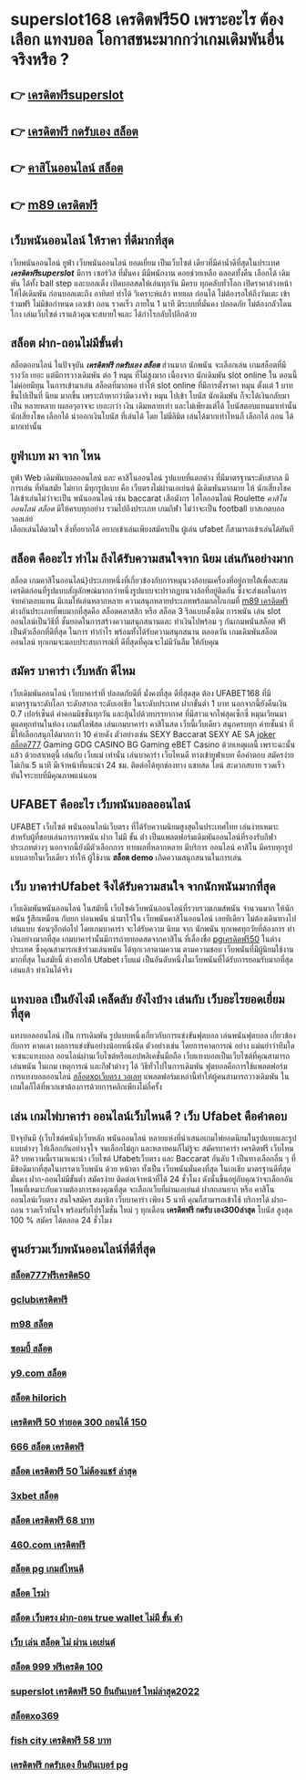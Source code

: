 # superslot168 เครดิตฟรี50  เพราะอะไร ต้องเลือก แทงบอล โอกาสชนะมากกว่าเกมเดิมพันอื่นจริงหรือ ?

## 👉 [เครดิตฟรีsuperslot](https://mabet.net/)
## 👉 [เครดิตฟรี กดรับเอง สล็อต](https://mabet.net/)
## 👉 [คาสิโนออนไลน์ สล็อต](https://mabet.net/credit-free-50/)
## 👉 [m89 เครดิตฟรี](https://member.mabet.net/?action=login)

##  เว็บพนันออนไลน์  ให้ราคา  ที่ดีมากที่สุด  

 เว็บพนันออนไลน์   ยูฟ่า   เว็บพนันออนไลน์  ยอดเยี่ยม  เป็นเว็บไซต์ เดียวที่มีค่าน้ำดีที่สุดในประเทศ ***เครดิตฟรีsuperslot*** มีการ เซอร์วิส ที่มั่นคง มีมีพนักงาน คอยช่วยเหลือ ตลอดทั้งคืน   เลือกได้ เดิมพัน ได้ทั้ง ball step และบอลเต็ง  เปิดบอลสดให้เล่นทุกวัน มีครบ ทุกคลับทั่วโลก เปิดราคาล่วงหน้าให้ได้เดิมพัน ก่อนบอลเตะถึง  อาทิตย์  ทำได้ วิเคราะห์แล้ว ทายผล ก่อนได้ ไม่ต้องรอให้ถึงวันเตะ  เข้าร่วมฟรี  ไม่มีข้อกำหนด    เอาเข้า ถอน  รวดเร็ว ภายใน 1 นาที มีระบบที่มั่นคง ปลอดภัย ไม่ต้องกลัวโดนโกง เล่นเว็บไซต์ เราแล้วคุณจะสบายใจและ ได้กำไรกลับไปอีกด้วย

##  สล็อต  ฝาก-ถอนไม่มีขั้นต่ำ 

สล็อตออนไลน์ ในปัจจุบัน   ***เครดิตฟรี กดรับเอง สล็อต*** ส่วนมาก  นักพนัน จะเลือกเล่น  เกมสล็อตที่มี รางวัล เยอะ แต่มีการวางเดิมพัน ต่อ 1 หมุน  ที่ไม่สูงมาก เนื่องจาก นักเดิมพัน slot online ใน ตอนนี้  ไม่ค่อยมีทุน  ในการเข้ามาเล่น สล็อตที่มากพอ ทำให้ slot online ที่มีการตั้งราคา หมุน  ตั้งแต่ 1 บาทขึ้นไปเป็นที่ นิยม มากขึ้น เพราะถ้าหากว่ามีดวงจริง หมุน ไปเข้า โบนัส นักเดิมพัน ก็จะได้เงินกลับมาเป็น หลายหลาย เผลอๆอาจจะ เยอะกว่า  เงิน เดิมหลายเท่า และไม่เพียงแต่ได้ โบนัสตอบแทนมาเท่านั้น  นักเสี่ยงโชค เลือกได้  นำออกเงินโบนัส ที่เล่นได้ โดย ไม่มีลิมิต เล่นได้มากเท่าไหนก็ เลือกได้ ถอน ได้มากเท่านั้น


## ยูฟ่าเบท มา จาก ไหน

 ยูฟ่า  Web  เดิมพันบอลออนไลน์ และ   คาสิโนออนไลน์    รูปแบบที่แตกต่าง ที่มีมาตรฐานระดับสากล  มีการเล่น   ที่ทันสมัย    ไม่ยาก  มีทุกรูปแบบ คือ  เว็บตรงไม่ผ่านเอเย่นต์   มีเดิมพันมากมาย   ให้ นักเสี่ยงโชค ได้เข้าเล่นไม่ว่าจะเป็น  พนันออนไลน์   เช่น  baccarat เสือมังกร ไฮโลออนไลน์    Roulette    *คาสิโนออนไลน์ สล็อต* มีให้ครบทุกอย่าง รวมไปถึงประเภท เกมกีฬา ไม่ว่าจะเป็น  football บาสเกตบอล    วอลเล่ย์  
 เลือกเล่นได้ตามใจ    สิ่งที่อยากได้ อยากเข้าเล่นเพียงสมัครเป็น ผู้เล่น  ufabet  ก็สามารถเข้าเล่นได้ทันที


## สล็อต  คืออะไร ทำไม ถึงได้รับความสนใจจาก นิยม เล่นกันอย่างมาก 

สล็อต เกมคาสิโนออนไลน์}ประเภทหนึ่งที่เกี่ยวข้องกับการหมุนวงล้อบนเครื่องที่อยู่ภายใต้เพื่อสะสมเครดิตก่อนที่รูปแบบสัญลักษณ์มากกว่าหนึ่งรูปแบบจะปรากฏบนวงล้อที่อยู่ติดกัน ซึ่งจะส่งผลในการ จ่ายค่าตอบแทน  มีเกมให้เล่นหลากหลาย ความสนุกหลายประเภทพร้อมกลไกเกมที่ [m89 เครดิตฟรี](https://mabet.net/credit-free-50/) ต่างกันประเภทที่พบมากที่สุดคือ สล็อตคลาสสิก หรือ สล็อต 3 รีลแบบดั้งเดิม  การพนัน  เล่น slot ออนไลน์เป็นวิธีที่ ชั้นยอดในการสร้างความสนุกสนานและ ทำเงินไปพร้อม ๆ กันเกมพนันสล็อต ฟรีเป็นตัวเลือกที่ดีที่สุด ในการ ทำกำไร พร้อมทั้งได้รับความสนุกสนาน ตลอดวัน เกมเดิมพันสล็อตออนไลน์ ทุกเกมจะมอบประสบการณ์ที่ ดีที่สุดที่คุณจะไม่มีวันลืม ให้กับคุณ


## สมัคร บาคาร่า เว็บหลัก  ดีไหม 

 เว็บเดิมพันออนไลน์  เว็บบาคาร่าที่ ปลอดภัยดีที่ มั่งคงที่สุด ดีที่สุดสุด ต้อง UFABET168 ที่มีมาตรฐานระดับโลก ระดับสากล ระดับเอเชีย ในระดับประเทศ  ฝากขั้นต่ำ 1 บาท  นอกจากนี้ยังคืนเงิน 0.7 เปอร์เซ็นต์ ค่าคอมมิชชั่นทุกวัน  และลุ้นไปด้วยบรรยากาศ ที่มีสาวแจกไพ่สุดเซ็กซี่  หมุนเวียนมาดูแลทุกท่านในห้อง เกมส์ไลฟ์สด เล่นเกมบาคาร่า คาสิโนสด เว็บนี้เว็บเดียว สนุกครบทุก ค่ายชั้นนำ ที่มีให้เลือกสนุกได้มากกว่า 10 ค่ายดัง  ตัวอย่างเช่น  SEXY Baccarat SEXY AE SA [joker สล็อต777](https://member.mabet.net/?action=login) Gaming GDG CASINO BG Gaming eBET Casino ด้วยเหตุผลนี้ เพราะฉะนั้นแล้ว ด้วยสาเหตุนี้ เล่นกับ  เว็บแม่ เท่านั่น เล่นบาคาร่า เว็บไหนดี  ทางเข้ายูฟ่าเบท  คือคำตอบ สมัครง่ายไม่เกิน 5 นาที มีเจ้าหน้าที่แนะนำ 24 ชม. ติดต่อได้ทุกช่องทาง แชทสด ไลน์ สะดวกสบาย รวดเร็วทันใจระบบที่มีคุณภาพแน่นอน


## UFABET คืออะไร เว็บพนันบอลออนไลน์

UFABET เว็บไซต์  พนันออนไลน์เว็บตรง  ที่ได้รับความนิยมสูงสุดในประเทศไทย เล่นง่ายเหมาะสำหรับผู้ที่ชอบเล่นการการพนัน ฝาก ไม่มี ขั้น ต่ํา  เป็นแพลตฟอร์มเดิมพันออนไลน์ที่รองรับกีฬาประเภทต่างๆ นอกจากนี้ยังมีตัวเลือกการ ทายผลที่หลากหลาย มีบริการ   ออนไลน์ คาสิโน  มีครบทุกรูปแบบภายในเว็บเดียว ทำให้ ผู้ใช้งาน **สล็อต demo** เกิดความสนุกสนานในการเล่น

## เว็บ บาคาร่าUfabet จึงได้รับความสนใจ จากนักพนันมากที่สุด

 เว็บเดิมพันพนันออนไลน์  ในสมัยนี้   เว็บไซค์เว็บพนันออนไลน์ที่รวบรวมเกมส์พนัน จำนวนมาก ให้นักพนัน รู้สึกเหมือน กับยก บ่อนพนัน  นำมาไว้ใน เว็บพนันคาสิโนออนไลน์ เลยทีเดียว ไม่ต้องเดินทางไปเล่นแบบ ซ่อนๆอีกต่อไป โดยเกมบาคาร่า จะได้รับความ นิยม  จาก นักพนัน  ทุกเพศทุกวัยที่ต้องการ ทำเงินอย่างมากที่สุด เกมบาคาร่านั้นมีการถ่ายทอดสดจากคาสิโน ที่เลื่องชื่อ [pgเครดิตฟรี50](https://mabet.net/20-free-100/) ในต่างประเทศ ซึ่งคุณสามารถเข้าร่วมเล่นพนัน ได้ทุกเวลาตามความ ตามความชอบ เว็บพนันที่มีผู้นิยมใช้งานมากที่สุด ในสมัยนี้  ต่างยกให้ Ufabet เว็บแม่  เป็นอันดับหนึ่งในเว็บพนันที่ได้รับการยอมรับมากที่สุดเล่นแล้ว ทำเงินได้จริง 


## แทงบอล  เป็นยังไงมี เคล็ดลับ  ยังไงบ้าง เล่นกับ เว็บอะไรยอดเยี่ยมที่สุด 

 แทงบอลออนไลน์ เป็น การเดิมพัน รูปแบบหนึ่งเกี่ยวกับการแข่งขันฟุตบอล เล่นพนันฟุตบอล เกี่ยวข้องกับการ คาดเดา ผลการแข่งขันอย่างน้อยหนึ่งนัด ตัวอย่างเช่น โดยการคาดการณ์ อย่าง แม่นยำว่าทีมใด จะชนะแทงบอล ออนไลน์ผ่านเว็บไซต์หรือแอปพลิเคชั่นมือถือ เว็บแทงบอลเป็นเว็บไซต์ที่คุณสามารถ เล่นพนัน ในเกม เหตุการณ์ และกีฬาต่างๆ ได้ วิธีทั่วไปในการเดิมพัน ฟุตบอลคือการใช้แพลตฟอร์มการแทงบอลออนไลน์ [สล็อตxoเว็บตรง วอเลท](https://mabet.net/20-free-100/) แพลตฟอร์มเหล่านี้ทำให้ผู้คนสามารถวางเดิมพัน ในเกมใดก็ได้ที่พวกเขาต้องการด้วยการคลิกเพียงไม่กี่ครั้ง 

## เล่น เกมไพ่บาคาร่า ออนไลน์เว็บไหนดี ?  เว็บ Ufabet  คือคำตอบ

ปัจจุบันมี {เว็บไซต์พนัน|เว็บหลัก พนันออนไลน์ หลายแห่งที่นำเสนอเกมไพ่ยอดนิยมในรูปแบบและรูปแบบต่างๆ ให้เลือกกันอย่างจุใจ จนเลือกไม่ถูก และหลายคนก็ไม่รู้จะ  สมัครบาคาร่า เครดิตฟรี เว็บไหนดี? บทความนี้เรามาแนะนำ เว็บไซต์ Ufabetเว็บตรง  และ Baccarat อันดับ 1 เป็นทางเลือกอื่น ๆ ที่มีข้อดีมากที่สุดในบรรดาเว็บพนัน ด้วย หน้าตา ทั้งเป็น  เว็บพนันมั่นคงที่สุด  ในเอเชีย มาตรฐานดีที่สุด มั่นคง ฝาก-ถอนไม่มีขั้นต่ำ  สมัครง่าย ติดต่อเจ้าหน้าที่ได้ 24 ชั่วโมง  ดังนั้นขึ้นอยู่กับคุณว่าจะเลือกอันไหนที่เหมาะกับความต้องการของคุณที่สุด จะเลือกเว็บที่ผ่านเอเย่นต์ ฝากถอนยาก หรือ คาสิโนออนไลน์เว็บตรง สนใจสมัคร สมาชิก เว็บบาคาร่า  เพียง 5 นาที คุณก็สามารถเข้าใช้ บริการได้ ฝาก-ถอน รวดเร็วทันใจ พร้อมรับโปรโมชั่น ใหม่ ๆ ทุกเดือน **เครดิตฟรี กดรับ เอง300ล่าสุด** โบนัส สูงสุด 100 % สมัคร ได้ตลอด 24 ชั่วโมง

## ศูนย์รวมเว็บพนันออนไลน์ที่ดีที่สุด

### [สล็อต777ฟรีเครดิต50](https://atom.io/themes/PG%20เว็บตรง%20%20mfgame%20เครดิตฟรี%2050%20ทั้งหมด%20008%20สล็อต%2020รับ100%20ของแท้%20100%)
### [gclubเครดิตฟรี](https://atom.io/themes/PG%20เว็บตรง%20%20superslotxd%20เครดิตฟรี%2050%20008%20สล็อต%2020รับ100%20ของแท้%20100%)
### [m98 สล็อต](https://atom.io/themes/PG%20เว็บตรง%20%20สล็อตjili%20008%20สล็อต%2020รับ100%20ของแท้%20100%)
### [ซอมบี้ สล็อต](https://atom.io/themes/PG%20เว็บตรง%20%20asia%20เครดิตฟรี%20008%20สล็อต%2020รับ100%20ของแท้%20100%)
### [y9.com สล็อต](https://atom.io/themes/PG%20เว็บตรง%20%20เครดิตฟรี2022%20008%20สล็อต%2020รับ100%20ของแท้%20100%)
### [สล็อต hilorich](https://atom.io/themes/PG%20เว็บตรง%20%20superslot%20เครดิตฟรี%2030%20ยืนยันเบอร์%20008%20สล็อต%2020รับ100%20ของแท้%20100%)
### [เครดิตฟรี 50 ทำยอด 300 ถอนได้ 150](https://atom.io/themes/PG%20เว็บตรง%20%20สล็อต%20ฝาก-ถอน%20true%20wallet%202021%20008%20สล็อต%2020รับ100%20ของแท้%20100%)
### [666 สล็อต เครดิตฟรี](https://atom.io/themes/PG%20เว็บตรง%20%20สล็อต%20คิงคอง%20008%20สล็อต%2020รับ100%20ของแท้%20100%)
### [สล็อต เครดิตฟรี 50 ไม่ต้องแชร์ ล่าสุด](https://atom.io/themes/PG%20เว็บตรง%20%20superslot168%20เครดิตฟรี50%20008%20สล็อต%2020รับ100%20ของแท้%20100%)
### [3xbet สล็อต](https://atom.io/themes/PG%20เว็บตรง%20%20สล็อต%20เกมส์%20ไหน%20ดี%20โบนัส%20แตก%20บ่อย%20008%20สล็อต%2020รับ100%20ของแท้%20100%)
### [สล็อต เครดิตฟรี 68 บาท](https://atom.io/themes/PG%20เว็บตรง%20%20pg%20เครดิตฟรี%2050%20ไม่ต้องแชร์ล่าสุด%20008%20สล็อต%2020รับ100%20ของแท้%20100%)
### [460.com เครดิตฟรี](https://atom.io/themes/PG%20เว็บตรง%20%20สล็อต799%20008%20สล็อต%2020รับ100%20ของแท้%20100%)
### [สล็อต pg เกมส์ไหนดี](https://atom.io/themes/PG%20เว็บตรง%20%20joker%20สล็อต%20888%20008%20สล็อต%2020รับ100%20ของแท้%20100%)
### [สล็อต โรม่า](https://atom.io/themes/PG%20เว็บตรง%20%20pg%20เครดิตฟรี%20กดรับ%20เอง%20008%20สล็อต%2020รับ100%20ของแท้%20100%)
### [สล็อต เว็บตรง ฝาก-ถอน true wallet ไม่มี ขั้น ต่ํา](https://atom.io/themes/PG%20เว็บตรง%20%20superlot999%20เครดิตฟรี50%20008%20สล็อต%2020รับ100%20ของแท้%20100%)
### [เว็บ เล่น สล็อต ไม่ ผ่าน เอเย่นต์](https://atom.io/themes/PG%20เว็บตรง%20%20superslot%20เครดิตฟรี%2020%20008%20สล็อต%2020รับ100%20ของแท้%20100%)
### [สล็อต 999 ฟรีเครดิต 100](https://atom.io/themes/PG%20เว็บตรง%20%20สล็อตpgเว็บตรงไม่ผ่านเอเย่นต์ไม่มีขั้นต่ํา%20008%20สล็อต%2020รับ100%20ของแท้%20100%)
### [superslot เครดิตฟรี 50 ยืนยันเบอร์ ใหม่ล่าสุด2022](https://atom.io/themes/PG%20เว็บตรง%20%20mgwสล็อต%20008%20สล็อต%2020รับ100%20ของแท้%20100%)
### [สล็อตxo369](https://atom.io/themes/PG%20เว็บตรง%20%20สล็อต689%20008%20สล็อต%2020รับ100%20ของแท้%20100%)
### [fish city เครดิตฟรี 58 บาท](https://atom.io/themes/PG%20เว็บตรง%20%20win888%20เครดิตฟรี%20008%20สล็อต%2020รับ100%20ของแท้%20100%)
### [เครดิตฟรี กดรับเอง ยืนยันเบอร์ pg](https://atom.io/themes/PG%20เว็บตรง%20%20winner55%20เครดิตฟรี%20300%20008%20สล็อต%2020รับ100%20ของแท้%20100%)